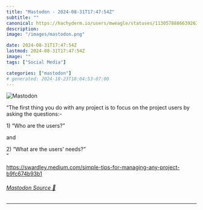 ```yaml
---
title: "Mastodon - 2024-08-31T17:47:54Z"
subtitle: ""
canonical: https://hachyderm.io/users/mweagle/statuses/113057888663926334
description:
image: "/images/mastodon.png"

date: 2024-08-31T17:47:54Z
lastmod: 2024-08-31T17:47:54Z
image: ""
tags: ["Social Media"]

categories: ["mastodon"]
# generated: 2024-10-23T18:04:53-07:00
---
```

![Mastodon](/images/mastodon.png)

<p>“The first thing you do with any project is to focus on the project users by asking the questions:-</p><p>1) “Who are the users?”</p><p>and</p><p>2) “What are the users’ needs?”<br />“</p><p><a href="https://swardley.medium.com/simple-tips-for-managing-any-project-b9fc674b93b1" target="_blank" rel="nofollow noopener noreferrer" translate="no"><span class="invisible">https://</span><span class="ellipsis">swardley.medium.com/simple-tip</span><span class="invisible">s-for-managing-any-project-b9fc674b93b1</span></a></p>


###### [Mastodon Source 🐘](https://hachyderm.io/@mweagle/113057888663926334)

___
